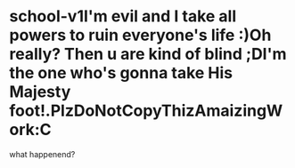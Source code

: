 # school-v1I'm evil and I take all powers to ruin everyone's life :)Oh really? Then u are kind of blind ;DI'm the one who's gonna take His Majesty foot!.PlzDoNotCopyThizAmaizingWork:C

what happenend?
